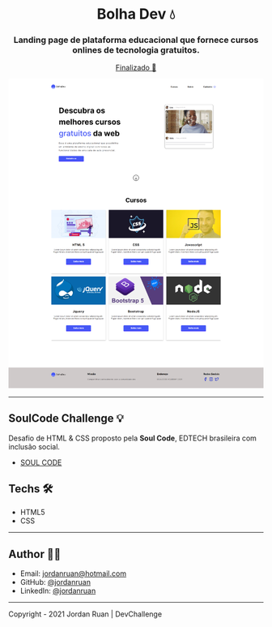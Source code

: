 <h1 align="center">Bolha Dev 💧</h1>
<h3 align="center">Landing page de plataforma educacional que fornece cursos onlines de tecnologia gratuitos.</h3>

<p align="center"><a href="https://jordanruan.github.io/bolhadev/" >Finalizado 🚀</a><p>

![banner](https://github.com/jordanruan/bolhadev/blob/master/assets/mockup%20desktop.png?raw=true)

---

## SoulCode Challenge 💡

Desafio de HTML & CSS proposto pela <strong>Soul Code</strong>, EDTECH brasileira com inclusão social.

- <a href="https://soulcodeacademy.org/">SOUL CODE</a>

## Techs 🛠

- HTML5
- CSS

---

## Author 👨‍💻

- Email: jordanruan@hotmail.com
- GitHub: [@jordanruan](https://github.com/jordanruan)
- LinkedIn: [@jordanruan](https://linkedin.com/in/jordanruan)

---

Copyright - 2021 Jordan Ruan | DevChallenge
